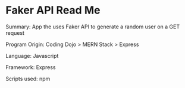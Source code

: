 # Faker API Read Me

Summary: App the uses Faker API to generate a random user on a GET request

Program Origin: Coding Dojo > MERN Stack > Express

Language: Javascript

Framework: Express

Scripts used: npm